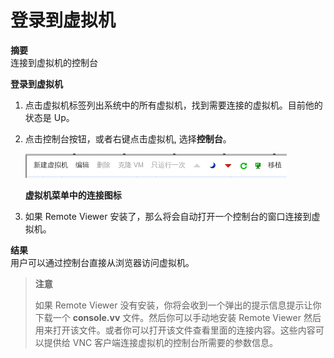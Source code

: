 # 登录到虚拟机

**摘要**<br/>
连接到虚拟机的控制台


**登录到虚拟机**

1. 点击虚拟机标签列出系统中的所有虚拟机，找到需要连接的虚拟机。目前他的状态是 Up。

2. 点击控制台按钮，或者右键点击虚拟机, 选择**控制台**。

   ![控制台](../images/vm-console.png)

   **虚拟机菜单中的连接图标**

3. 如果 Remote Viewer 安装了，那么将会自动打开一个控制台的窗口连接到虚拟机。


**结果**<br/>
用户可以通过控制台直接从浏览器访问虚拟机。


> **注意**
>
> 如果 Remote Viewer 没有安装，你将会收到一个弹出的提示信息提示让你下载一个 **console.vv**
> 文件。然后你可以手动地安装 Remote Viewer
> 然后用来打开该文件。或者你可以打开该文件查看里面的连接内容。这些内容可以提供给 VNC
> 客户端连接虚拟机的控制台所需要的参数信息。



